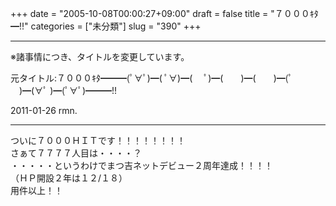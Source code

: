 +++
date = "2005-10-08T00:00:27+09:00"
draft = false
title = "７０００ｷﾀ━!!"
categories = ["未分類"]
slug = "390"
+++

---

※諸事情につき、タイトルを変更しています。

元タイトル:７０００ｷﾀ━━━(ﾟ∀ﾟ)━( ﾟ∀)━( 　ﾟ)━(　　)━(　　)━(ﾟ 　)━(∀ﾟ )━(ﾟ∀ﾟ)━━━!!

2011-01-26 rmn.

---
<div>ついに７０００ＨＩＴです！！！！！！！！</div>
<div>さぁて７７７７人目は・・・・？</div>
<div>・・・・・というわけでまつ吉ネットデビュー２周年達成！！！！</div>
<div>（ＨＰ開設２年は１２/１８）</div>
<div>用件以上！！</div>

